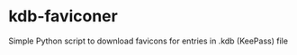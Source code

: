 kdb-faviconer
=============

Simple Python script to download favicons for entries in .kdb (KeePass) file
